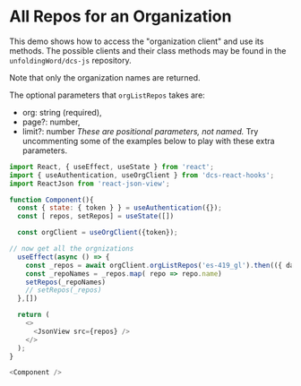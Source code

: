 # All Repos for an Organization

This demo shows how to access the "organization client" and use its
methods. The possible clients and their class methods may be found
in the `unfoldingWord/dcs-js` repository.

Note that only the organization names are returned.

The optional parameters that `orgListRepos` takes are:
- org: string (required),
- page?: number,
- limit?: number
*These are positional parameters, not named.* Try uncommenting
some of the examples below to play with these extra parameters.


```js
import React, { useEffect, useState } from 'react';
import { useAuthentication, useOrgClient } from 'dcs-react-hooks';
import ReactJson from 'react-json-view';

function Component(){
  const { state: { token } } = useAuthentication({});
  const [ repos, setRepos] = useState([])

  const orgClient = useOrgClient({token});

// now get all the orgnizations
  useEffect(async () => {
    const _repos = await orgClient.orgListRepos('es-419_gl').then(({ data }) => data)
    const _repoNames = _repos.map( repo => repo.name)
    setRepos(_repoNames)
    // setRepos(_repos)
  },[])

  return (
    <>
      <JsonView src={repos} />
    </>
  );
}

<Component />
```
